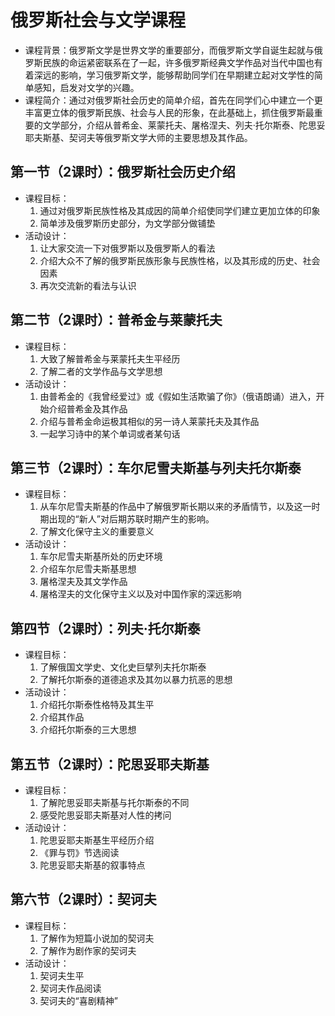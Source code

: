 # 俄罗斯社会与文学课程

- 课程背景：俄罗斯文学是世界文学的重要部分，而俄罗斯文学自诞生起就与俄罗斯民族的命运紧密联系在了一起，许多俄罗斯经典文学作品对当代中国也有着深远的影响，学习俄罗斯文学，能够帮助同学们在早期建立起对文学性的简单感知，启发对文学的兴趣。
- 课程简介：通过对俄罗斯社会历史的简单介绍，首先在同学们心中建立一个更丰富更立体的俄罗斯民族、社会与人民的形象，在此基础上，抓住俄罗斯最重要的文学部分，介绍从普希金、莱蒙托夫、屠格涅夫、列夫·托尔斯泰、陀思妥耶夫斯基、契诃夫等俄罗斯文学大师的主要思想及其作品。

## 第一节（2课时）：俄罗斯社会历史介绍

- 课程目标：
    1. 通过对俄罗斯民族性格及其成因的简单介绍使同学们建立更加立体的印象
    2. 简单涉及俄罗斯历史部分，为文学部分做铺垫
- 活动设计：
    1. 让大家交流一下对俄罗斯以及俄罗斯人的看法
    2. 介绍大众不了解的俄罗斯民族形象与民族性格，以及其形成的历史、社会因素
    3. 再次交流新的看法与认识

## 第二节（2课时）：普希金与莱蒙托夫

- 课程目标：
    1. 大致了解普希金与莱蒙托夫生平经历
    2. 了解二者的文学作品与文学思想
- 活动设计：
    1. 由普希金的《我曾经爱过》或《假如生活欺骗了你》（俄语朗诵）进入，开始介绍普希金及其作品
    2. 介绍与普希金命运极其相似的另一诗人莱蒙托夫及其作品
    3. 一起学习诗中的某个单词或者某句话

## 第三节（2课时）：车尔尼雪夫斯基与列夫托尔斯泰

- 课程目标：
    1. 从车尔尼雪夫斯基的作品中了解俄罗斯长期以来的矛盾情节，以及这一时期出现的“新人”对后期苏联时期产生的影响。
    2. 了解文化保守主义的重要意义
- 活动设计：
    1. 车尔尼雪夫斯基所处的历史环境
    2. 介绍车尔尼雪夫斯基思想
    3. 屠格涅夫及其文学作品
    4. 屠格涅夫的文化保守主义以及对中国作家的深远影响

## 第四节（2课时）：列夫·托尔斯泰

- 课程目标：
    1. 了解俄国文学史、文化史巨擘列夫托尔斯泰
    2. 了解托尔斯泰的道德追求及其勿以暴力抗恶的思想
- 活动设计：
    1. 介绍托尔斯泰性格特及其生平
    2. 介绍其作品
    3. 介绍托尔斯泰的三大思想

## 第五节（2课时）：陀思妥耶夫斯基

- 课程目标：
    1. 了解陀思妥耶夫斯基与托尔斯泰的不同
    2. 感受陀思妥耶夫斯基对人性的拷问
- 活动设计：
    1. 陀思妥耶夫斯基生平经历介绍
    2. 《罪与罚》节选阅读
    3. 陀思妥耶夫斯基的叙事特点

## 第六节（2课时）：契诃夫

- 课程目标：
    1. 了解作为短篇小说加的契诃夫
    2. 了解作为剧作家的契诃夫
- 活动设计：
    1. 契诃夫生平
    2. 契诃夫作品阅读
    3. 契诃夫的“喜剧精神”
